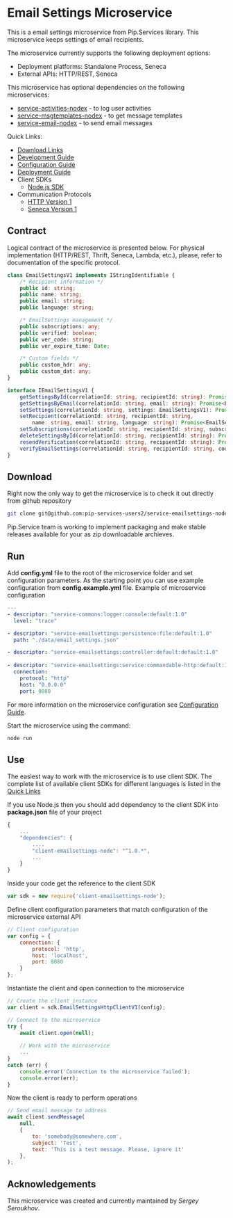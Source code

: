 # Email Settings Microservice

This is a email settings microservice from Pip.Services library. 
This microservice keeps settings of email recipients.

The microservice currently supports the following deployment options:
* Deployment platforms: Standalone Process, Seneca
* External APIs: HTTP/REST, Seneca

This microservice has optional dependencies on the following microservices:
- [service-activities-nodex](https://github.com/pip-services-users2/service-activities-node) - to log user activities
- [service-msgtemplates-nodex](https://github.com/pip-services-content2/service-msgtemplates-node) - to get message templates
- [service-email-nodex](https://github.com/pip-services-infrastructure2/service-email-node) - to send email messages

<a name="links"></a> Quick Links:

* [Download Links](doc/Downloads.md)
* [Development Guide](doc/Development.md)
* [Configuration Guide](doc/Configuration.md)
* [Deployment Guide](doc/Deployment.md)
* Client SDKs
  - [Node.js SDK](https://github.com/pip-services-users2/client-emailsettings-node)
* Communication Protocols
  - [HTTP Version 1](doc/HttpProtocolV1.md)
  - [Seneca Version 1](doc/SenecaProtocolV1.md)

##  Contract

Logical contract of the microservice is presented below. For physical implementation (HTTP/REST, Thrift, Seneca, Lambda, etc.),
please, refer to documentation of the specific protocol.

```typescript
class EmailSettingsV1 implements IStringIdentifiable {
    /* Recipient information */
    public id: string;
    public name: string;
    public email: string;
    public language: string;

    /* EmailSettings management */
    public subscriptions: any;
    public verified: boolean;
    public ver_code: string;
    public ver_expire_time: Date;

    /* Custom fields */
    public custom_hdr: any;
    public custom_dat: any;
}

interface IEmailSettingsV1 {
    getSettingsById(correlationId: string, recipientId: string): Promise<EmailSettingsV1>;
    getSettingsByEmail(correlationId: string, email: string): Promise<EmailSettingsV1>;
    setSettings(correlationId: string, settings: EmailSettingsV1): Promise<EmailSettingsV1>;
    setRecipient(correlationId: string, recipientId: string,
        name: string, email: string, language: string): Promise<EmailSettingsV1>;
    setSubscriptions(correlationId: string, recipientId: string, subscriptions: any): Promise<EmailSettingsV1>;
    deleteSettingsById(correlationId: string, recipientId: string): Promise<void>;
    resendVerification(correlationId: string, recipientId: string): Promise<void>;
    verifyEmailSettings(correlationId: string, recipientId: string, code: string): Promise<void>;
}
```

## Download

Right now the only way to get the microservice is to check it out directly from github repository
```bash
git clone git@github.com:pip-services-users2/service-emailsettings-node.git
```

Pip.Service team is working to implement packaging and make stable releases available for your 
as zip downloadable archieves.

## Run

Add **config.yml** file to the root of the microservice folder and set configuration parameters.
As the starting point you can use example configuration from **config.example.yml** file. 
Example of microservice configuration
```yaml
---
- descriptor: "service-commons:logger:console:default:1.0"
  level: "trace"

- descriptor: "service-emailsettings:persistence:file:default:1.0"
  path: "./data/email_settings.json"

- descriptor: "service-emailsettings:controller:default:default:1.0"
  
- descriptor: "service-emailsettings:service:commandable-http:default:1.0"
  connection:
    protocol: "http"
    host: "0.0.0.0"
    port: 8080
```
 
For more information on the microservice configuration see [Configuration Guide](Configuration.md).

Start the microservice using the command:
```bash
node run
```

## Use

The easiest way to work with the microservice is to use client SDK. 
The complete list of available client SDKs for different languages is listed in the [Quick Links](#links)

If you use Node.js then you should add dependency to the client SDK into **package.json** file of your project
```javascript
{
    ...
    "dependencies": {
        ....
        "client-emailsettings-node": "^1.0.*",
        ...
    }
}
```

Inside your code get the reference to the client SDK
```javascript
var sdk = new require('client-emailsettings-node');
```

Define client configuration parameters that match configuration of the microservice external API
```javascript
// Client configuration
var config = {
    connection: {
        protocol: 'http',
        host: 'localhost', 
        port: 8080
    }
};
```

Instantiate the client and open connection to the microservice
```javascript
// Create the client instance
var client = sdk.EmailSettingsHttpClientV1(config);

// Connect to the microservice
try {
    await client.open(null);
    
    // Work with the microservice
    ...
}
catch (err) {
    console.error('Connection to the microservice failed');
    console.error(err);
}
```

Now the client is ready to perform operations
```javascript
// Send email message to address
await client.sendMessage(
    null,
    { 
        to: 'somebody@somewhere.com',
        subject: 'Test',
        text: 'This is a test message. Please, ignore it'
    },
);
```

## Acknowledgements

This microservice was created and currently maintained by *Sergey Seroukhov*.

